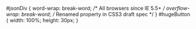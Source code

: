 #jsonDiv {
  word-wrap: break-word;
  /* All browsers since IE 5.5+ */
  overflow-wrap: break-word;
  /* Renamed property in CSS3 draft spec */
}
#hugeButton {
  width: 100%;
  height: 30px;
}
